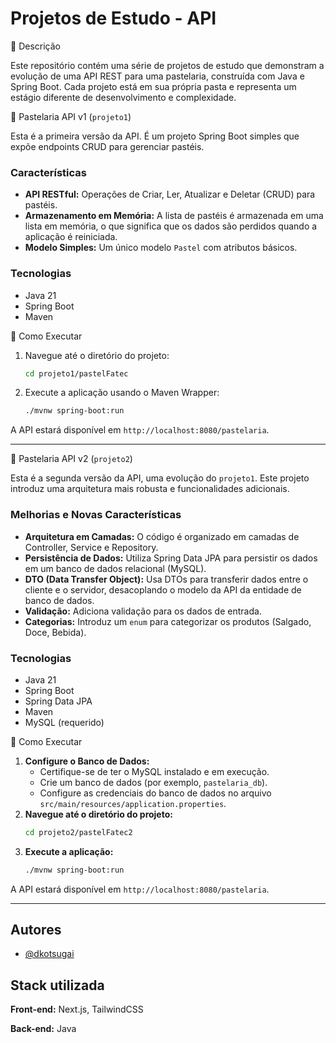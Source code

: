 # Projetos de Estudo - API 

📝 Descrição

Este repositório contém uma série de projetos de estudo que demonstram a evolução de uma API REST para uma pastelaria, construída com Java e Spring Boot. Cada projeto está em sua própria pasta e representa um estágio diferente de desenvolvimento e complexidade.

📝  Pastelaria API v1 (`projeto1`)

Esta é a primeira versão da API. É um projeto Spring Boot simples que expõe endpoints CRUD para gerenciar pastéis.

### Características

- **API RESTful:** Operações de Criar, Ler, Atualizar e Deletar (CRUD) para pastéis.
- **Armazenamento em Memória:** A lista de pastéis é armazenada em uma lista em memória, o que significa que os dados são perdidos quando a aplicação é reiniciada.
- **Modelo Simples:** Um único modelo `Pastel` com atributos básicos.

### Tecnologias

- Java 21
- Spring Boot
- Maven

🚀 Como Executar

1. Navegue até o diretório do projeto:
   ```bash
   cd projeto1/pastelFatec
   ```
2. Execute a aplicação usando o Maven Wrapper:
   ```bash
   ./mvnw spring-boot:run
   ```
A API estará disponível em `http://localhost:8080/pastelaria`.

---

📝  Pastelaria API v2 (`projeto2`)

Esta é a segunda versão da API, uma evolução do `projeto1`. Este projeto introduz uma arquitetura mais robusta e funcionalidades adicionais.

### Melhorias e Novas Características

- **Arquitetura em Camadas:** O código é organizado em camadas de Controller, Service e Repository.
- **Persistência de Dados:** Utiliza Spring Data JPA para persistir os dados em um banco de dados relacional (MySQL).
- **DTO (Data Transfer Object):** Usa DTOs para transferir dados entre o cliente e o servidor, desacoplando o modelo da API da entidade de banco de dados.
- **Validação:** Adiciona validação para os dados de entrada.
- **Categorias:** Introduz um `enum` para categorizar os produtos (Salgado, Doce, Bebida).

### Tecnologias

- Java 21
- Spring Boot
- Spring Data JPA
- Maven
- MySQL (requerido)

🚀 Como Executar

1. **Configure o Banco de Dados:**
   - Certifique-se de ter o MySQL instalado e em execução.
   - Crie um banco de dados (por exemplo, `pastelaria_db`).
   - Configure as credenciais do banco de dados no arquivo `src/main/resources/application.properties`.
2. **Navegue até o diretório do projeto:**
   ```bash
   cd projeto2/pastelFatec2
   ```
3. **Execute a aplicação:**
   ```bash
   ./mvnw spring-boot:run
   ```
A API estará disponível em `http://localhost:8080/pastelaria`.

---

## Autores

- [@dkotsugai](https://www.github.com/dkotsugai)


## Stack utilizada

**Front-end:** Next.js, TailwindCSS

**Back-end:** Java

